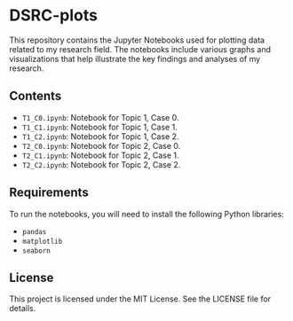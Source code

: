 # DSRC-plots

This repository contains the Jupyter Notebooks used for plotting data related to my research field. The notebooks include various graphs and visualizations that help illustrate the key findings and analyses of my research.

## Contents

- `T1_C0.ipynb`: Notebook for Topic 1, Case 0.
- `T1_C1.ipynb`: Notebook for Topic 1, Case 1.
- `T1_C2.ipynb`: Notebook for Topic 1, Case 2.
- `T2_C0.ipynb`: Notebook for Topic 2, Case 0.
- `T2_C1.ipynb`: Notebook for Topic 2, Case 1.
- `T2_C2.ipynb`: Notebook for Topic 2, Case 2.

## Requirements

To run the notebooks, you will need to install the following Python libraries:

- `pandas`
- `matplotlib`
- `seaborn`

## License

This project is licensed under the MIT License. See the LICENSE file for details.